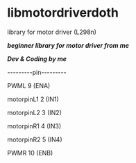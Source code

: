 # libmotordriverdoth

library for motor driver (L298n)

***beginner library for motor driver from me***

***Dev & Coding by me***

---------pin--------- 		  

PWML 9 (ENA)

motorpinL1 2 (IN1)

motorpinL2 3 (IN2)

motorpinR1 4 (IN3)

motorpinR2 5 (IN4)

PWMR 10 (ENB)
